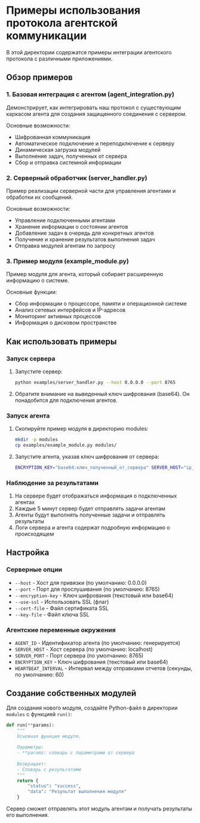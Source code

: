 # Примеры использования протокола агентской коммуникации

В этой директории содержатся примеры интеграции агентского протокола с различными приложениями.

## Обзор примеров

### 1. Базовая интеграция с агентом (agent_integration.py)

Демонстрирует, как интегрировать наш протокол с существующим каркасом агента для создания защищенного соединения с сервером.

Основные возможности:
- Шифрованная коммуникация
- Автоматическое подключение и переподключение к серверу
- Динамическая загрузка модулей
- Выполнение задач, полученных от сервера
- Сбор и отправка системной информации

### 2. Серверный обработчик (server_handler.py)

Пример реализации серверной части для управления агентами и обработки их сообщений.

Основные возможности:
- Управление подключенными агентами
- Хранение информации о состоянии агентов
- Добавление задач в очередь для конкретных агентов
- Получение и хранение результатов выполнения задач
- Отправка модулей агентам по запросу

### 3. Пример модуля (example_module.py)

Пример модуля для агента, который собирает расширенную информацию о системе.

Основные функции:
- Сбор информации о процессоре, памяти и операционной системе
- Анализ сетевых интерфейсов и IP-адресов
- Мониторинг активных процессов
- Информация о дисковом пространстве

## Как использовать примеры

### Запуск сервера

1. Запустите сервер:
   ```bash
   python examples/server_handler.py --host 0.0.0.0 --port 8765
   ```

2. Обратите внимание на выведенный ключ шифрования (base64). Он понадобится для подключения агентов.

### Запуск агента

1. Скопируйте пример модуля в директорию modules:
   ```bash
   mkdir -p modules
   cp examples/example_module.py modules/
   ```

2. Запустите агента, указав ключ шифрования от сервера:
   ```bash
   ENCRYPTION_KEY="base64:ключ_полученный_от_сервера" SERVER_HOST="ip_сервера" python examples/agent_integration.py
   ```

### Наблюдение за результатами

1. На сервере будет отображаться информация о подключенных агентах
2. Каждые 5 минут сервер будет отправлять задачи агентам
3. Агенты будут выполнять полученные задачи и отправлять результаты
4. Логи сервера и агента содержат подробную информацию о происходящем

## Настройка

### Серверные опции

- `--host` - Хост для привязки (по умолчанию: 0.0.0.0)
- `--port` - Порт для прослушивания (по умолчанию: 8765)
- `--encryption-key` - Ключ шифрования (текстовый или base64)
- `--use-ssl` - Использовать SSL (флаг)
- `--cert-file` - Файл сертификата SSL
- `--key-file` - Файл ключа SSL

### Агентские переменные окружения

- `AGENT_ID` - Идентификатор агента (по умолчанию: генерируется)
- `SERVER_HOST` - Хост сервера (по умолчанию: localhost)
- `SERVER_PORT` - Порт сервера (по умолчанию: 8765)
- `ENCRYPTION_KEY` - Ключ шифрования (текстовый или base64)
- `HEARTBEAT_INTERVAL` - Интервал между отправками отчетов (секунды, по умолчанию: 60)

## Создание собственных модулей

Для создания нового модуля, создайте Python-файл в директории `modules` с функцией `run()`:

```python
def run(**params):
    """
    Основная функция модуля.
    
    Параметры:
    - **params: словарь с параметрами от сервера
    
    Возвращает:
    - Словарь с результатами
    """
    return {
        "status": "success",
        "data": "Результат выполнения модуля"
    }
```

Сервер сможет отправлять этот модуль агентам и получать результаты его выполнения. 